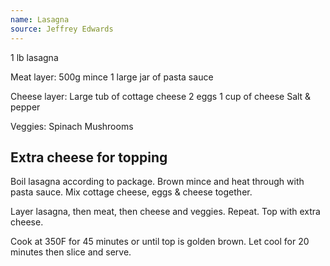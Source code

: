 ```yaml
---
name: Lasagna
source: Jeffrey Edwards
---
```

1 lb lasagna

Meat layer:
500g mince
1 large jar of pasta sauce

Cheese layer:
Large tub of cottage cheese
2 eggs
1 cup of cheese
Salt & pepper

Veggies:
Spinach
Mushrooms

Extra cheese for topping
---
Boil lasagna according to package.  Brown mince and heat through with pasta sauce.  Mix cottage cheese, eggs & cheese together.  

Layer lasagna, then meat, then cheese and veggies.  Repeat.  Top with extra cheese.

Cook at 350F for 45 minutes or until top is golden brown.  Let cool for 20 minutes then slice and serve.

